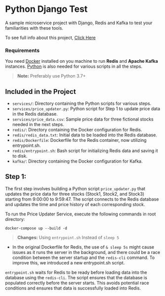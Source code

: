 
# Python Django Test
A sample microservice project with Django, Redis and Kafka to test your familiarities with these tools.

To see full info about this project, [Click Here](https://github.com/amogadasi/python_django_test/)

### Requirements

You need [Docker](https://docs.docker.com/get-docker/) installed on you machine to run **Redis** and **Apache Kafka** instances. [Python](https://www.python.org/downloads/) is also needed for various scripts in all the steps.

> **Note:** Preferably use Python 3.7+

## Included in the Project

- `services/`: Directory containing the Python scripts for various steps.
- `services/price_updater.py`: Python script for Step 1 to update price data in the Redis database.
- `services/price_data.csv`: Sample price data for three fictional stocks needed in the next steps.
- `redis/`: Directory containing the Docker configuration for Redis.
- `redis/redis_data.txt`: Initial data to be loaded into the Redis database.
- `redis/Dockerfile`: Dockerfile for the Redis container, now utilizing entrypoint.sh.
- `redis/entrypoint.sh`: Bash script for initializing Redis data and saving it to disk.
- `kafka/`: Directory containing the Docker configuration for Kafka.


## Step 1:

The first step involves building a Python script `price_updater.py` that updates the price data for three stocks (Stock1, Stock2, and Stock3) starting from 9:00:00 to 9:59:47. The script connects to the Redis database and updates the time and price history of each corresponding stock.

To run the Price Updater Service, execute the following commands in root directory:

```
docker-compose up --build -d
```


> **Changes:** Using `entrypoint.sh` Instead of `sleep 5`
- In the original Dockerfile for Redis, the use of `& sleep 5s` might cause issues as it runs the server in the background, and there could be a race condition between the server startup and the `redis-cli` command. To improve this, we introduced a new entrypoint.sh script.

`entrypoint.sh` waits for Redis to be ready before loading data into the database using the `redis-cli`. The script ensures that the database is populated correctly before the server starts. This avoids potential race conditions and ensures that data is successfully loaded into Redis.
